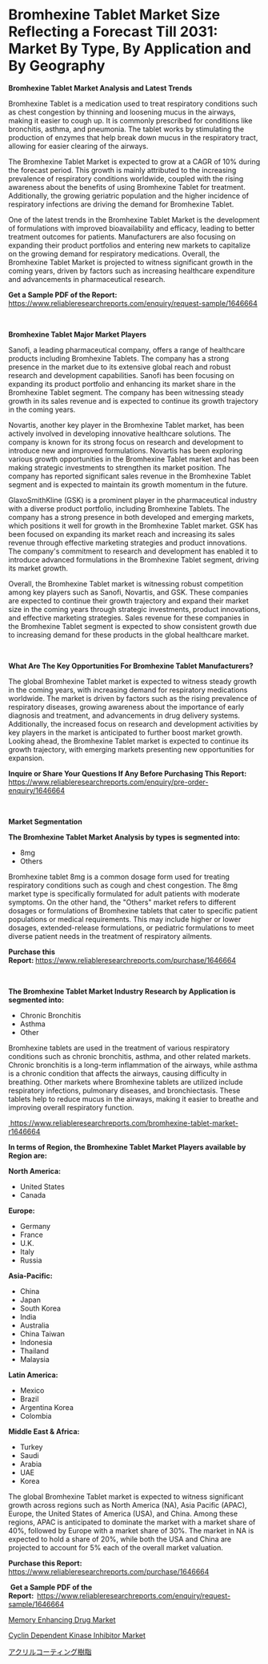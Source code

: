 <p><h1>Bromhexine Tablet Market Size Reflecting a Forecast Till 2031: Market By Type, By Application and By Geography</h1></p><p><strong>Bromhexine Tablet Market Analysis and Latest Trends</strong></p>
<p><p>Bromhexine Tablet is a medication used to treat respiratory conditions such as chest congestion by thinning and loosening mucus in the airways, making it easier to cough up. It is commonly prescribed for conditions like bronchitis, asthma, and pneumonia. The tablet works by stimulating the production of enzymes that help break down mucus in the respiratory tract, allowing for easier clearing of the airways.</p><p>The Bromhexine Tablet Market is expected to grow at a CAGR of 10% during the forecast period. This growth is mainly attributed to the increasing prevalence of respiratory conditions worldwide, coupled with the rising awareness about the benefits of using Bromhexine Tablet for treatment. Additionally, the growing geriatric population and the higher incidence of respiratory infections are driving the demand for Bromhexine Tablet.</p><p>One of the latest trends in the Bromhexine Tablet Market is the development of formulations with improved bioavailability and efficacy, leading to better treatment outcomes for patients. Manufacturers are also focusing on expanding their product portfolios and entering new markets to capitalize on the growing demand for respiratory medications. Overall, the Bromhexine Tablet Market is projected to witness significant growth in the coming years, driven by factors such as increasing healthcare expenditure and advancements in pharmaceutical research.</p></p>
<p><strong>Get a Sample PDF of the Report:&nbsp;</strong> <a href="https://www.reliableresearchreports.com/enquiry/request-sample/1646664">https://www.reliableresearchreports.com/enquiry/request-sample/1646664</a></p>
<p>&nbsp;</p>
<p><strong>Bromhexine Tablet Major Market Players</strong></p>
<p><p>Sanofi, a leading pharmaceutical company, offers a range of healthcare products including Bromhexine Tablets. The company has a strong presence in the market due to its extensive global reach and robust research and development capabilities. Sanofi has been focusing on expanding its product portfolio and enhancing its market share in the Bromhexine Tablet segment. The company has been witnessing steady growth in its sales revenue and is expected to continue its growth trajectory in the coming years.</p><p>Novartis, another key player in the Bromhexine Tablet market, has been actively involved in developing innovative healthcare solutions. The company is known for its strong focus on research and development to introduce new and improved formulations. Novartis has been exploring various growth opportunities in the Bromhexine Tablet market and has been making strategic investments to strengthen its market position. The company has reported significant sales revenue in the Bromhexine Tablet segment and is expected to maintain its growth momentum in the future.</p><p>GlaxoSmithKline (GSK) is a prominent player in the pharmaceutical industry with a diverse product portfolio, including Bromhexine Tablets. The company has a strong presence in both developed and emerging markets, which positions it well for growth in the Bromhexine Tablet market. GSK has been focused on expanding its market reach and increasing its sales revenue through effective marketing strategies and product innovations. The company's commitment to research and development has enabled it to introduce advanced formulations in the Bromhexine Tablet segment, driving its market growth.</p><p>Overall, the Bromhexine Tablet market is witnessing robust competition among key players such as Sanofi, Novartis, and GSK. These companies are expected to continue their growth trajectory and expand their market size in the coming years through strategic investments, product innovations, and effective marketing strategies. Sales revenue for these companies in the Bromhexine Tablet segment is expected to show consistent growth due to increasing demand for these products in the global healthcare market.</p></p>
<p>&nbsp;</p>
<p><strong>What Are The Key Opportunities For Bromhexine Tablet Manufacturers?</strong></p>
<p><p>The global Bromhexine Tablet market is expected to witness steady growth in the coming years, with increasing demand for respiratory medications worldwide. The market is driven by factors such as the rising prevalence of respiratory diseases, growing awareness about the importance of early diagnosis and treatment, and advancements in drug delivery systems. Additionally, the increased focus on research and development activities by key players in the market is anticipated to further boost market growth. Looking ahead, the Bromhexine Tablet market is expected to continue its growth trajectory, with emerging markets presenting new opportunities for expansion.</p></p>
<p><strong>Inquire or Share Your Questions If Any Before Purchasing This Report:</strong> <a href="https://www.reliableresearchreports.com/enquiry/pre-order-enquiry/1646664">https://www.reliableresearchreports.com/enquiry/pre-order-enquiry/1646664</a></p>
<p>&nbsp;</p>
<p><strong>Market Segmentation</strong></p>
<p><strong>The Bromhexine Tablet Market Analysis by types is segmented into:</strong></p>
<p><ul><li>8mg</li><li>Others</li></ul></p>
<p><p>Bromhexine tablet 8mg is a common dosage form used for treating respiratory conditions such as cough and chest congestion. The 8mg market type is specifically formulated for adult patients with moderate symptoms. On the other hand, the "Others" market refers to different dosages or formulations of Bromhexine tablets that cater to specific patient populations or medical requirements. This may include higher or lower dosages, extended-release formulations, or pediatric formulations to meet diverse patient needs in the treatment of respiratory ailments.</p></p>
<p><strong>Purchase this Report:&nbsp;</strong><a href="https://www.reliableresearchreports.com/purchase/1646664">https://www.reliableresearchreports.com/purchase/1646664</a></p>
<p>&nbsp;</p>
<p><strong>The Bromhexine Tablet Market Industry Research by Application is segmented into:</strong></p>
<p><ul><li>Chronic Bronchitis</li><li>Asthma</li><li>Other</li></ul></p>
<p><p>Bromhexine tablets are used in the treatment of various respiratory conditions such as chronic bronchitis, asthma, and other related markets. Chronic bronchitis is a long-term inflammation of the airways, while asthma is a chronic condition that affects the airways, causing difficulty in breathing. Other markets where Bromhexine tablets are utilized include respiratory infections, pulmonary diseases, and bronchiectasis. These tablets help to reduce mucus in the airways, making it easier to breathe and improving overall respiratory function.</p></p>
<p><a href="https://www.reliableresearchreports.com/bromhexine-tablet-market-r1646664">&nbsp;https://www.reliableresearchreports.com/bromhexine-tablet-market-r1646664</a></p>
<p><strong>In terms of Region, the Bromhexine Tablet Market Players available by Region are:</strong></p>
<p>
    <p> <strong> North America: </strong>
        <ul>
            <li>United States</li>
            <li>Canada</li>
        </ul>
        </p> 
    <p> <strong> Europe: </strong>
        <ul>
            <li>Germany</li>
            <li>France</li>
            <li>U.K.</li>
            <li>Italy</li>
            <li>Russia</li>
        </ul>
        </p> 
    <p> <strong> Asia-Pacific: </strong>
        <ul>
            <li>China</li>
            <li>Japan</li>
            <li>South Korea</li>
            <li>India</li>
            <li>Australia</li>
            <li>China Taiwan</li>
            <li>Indonesia</li>
            <li>Thailand</li>
            <li>Malaysia</li>
        </ul>
        </p> 
    <p> <strong> Latin America: </strong>
        <ul>
            <li>Mexico</li>
            <li>Brazil</li>
            <li>Argentina Korea</li>
            <li>Colombia</li>
        </ul>
        </p> 
    <p> <strong> Middle East & Africa: </strong>
        <ul>
            <li>Turkey</li>
            <li>Saudi</li>
            <li>Arabia</li>
            <li>UAE</li>
            <li>Korea</li>
        </ul>
    </p>
    </p>
<p><p>The global Bromhexine Tablet market is expected to witness significant growth across regions such as North America (NA), Asia Pacific (APAC), Europe, the United States of America (USA), and China. Among these regions, APAC is anticipated to dominate the market with a market share of 40%, followed by Europe with a market share of 30%. The market in NA is expected to hold a share of 20%, while both the USA and China are projected to account for 5% each of the overall market valuation.</p></p>
<p><strong>Purchase this Report: </strong><a href="https://www.reliableresearchreports.com/purchase/1646664">https://www.reliableresearchreports.com/purchase/1646664</a></p>
<p>&nbsp;<strong>Get a Sample PDF of the Report:&nbsp;&nbsp;</strong><a href="https://www.reliableresearchreports.com/enquiry/request-sample/1646664">https://www.reliableresearchreports.com/enquiry/request-sample/1646664</a></p>
<p><strong></strong></p>
<p><p><a href="https://github.com/lylyparadise/Market-Research-Report-List-4/blob/main/memory-enhancing-drug-market.md">Memory Enhancing Drug Market</a></p><p><a href="https://github.com/johnbach50/Market-Research-Report-List-4/blob/main/cyclin-dependent-kinase-inhibitor-market.md">Cyclin Dependent Kinase Inhibitor Market</a></p><p><a href="https://github.com/KenyonJohns/Market-Research-Report-List-1/blob/main/6666049178887.md">アクリルコーティング樹脂</a></p></p>